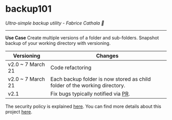 # backup101

*Ultra-simple backup utility - Fabrice Cathala 🐸*

---

**Use Case**
Create multiple versions of a folder and sub-folders. Snapshot backup of your working directory with versioning.

| Versioning | Changes |
| -------------------- | ---- |
| v2.0 ~ 7 March 21 | Code refactoring |
| v2.0 ~ 7 March 21 | Each backup folder is now stored as child folder of the working directory. |
| v2.1 | Fix bugs typically notified via [PR](https://github.com/fcathala/backup101/pulls). |

The security policy is explained [here](https://github.com/fcathala/backup101/blob/main/SECURITY.md).
You can find more details about this project [here](https://backup101.uk/).
